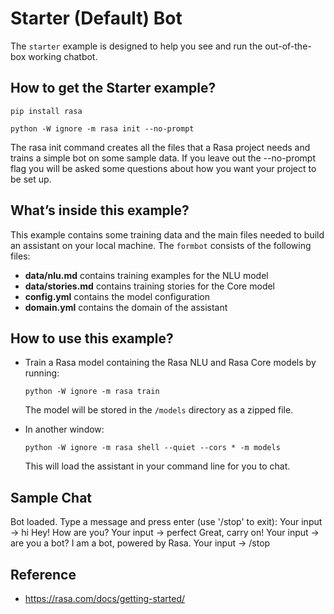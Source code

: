 # Starter (Default) Bot

The `starter` example is designed to help you see and run the out-of-the-box working chatbot.

## How to get the Starter example?

```
pip install rasa

python -W ignore -m rasa init --no-prompt
```

The rasa init command creates all the files that a Rasa project needs and trains a simple bot on some sample data. If you leave out the --no-prompt flag you will be asked some questions about how you want your project to be set up.

## What’s inside this example?

This example contains some training data and the main files needed to build an
assistant on your local machine. The `formbot` consists of the following files:

- **data/nlu.md** contains training examples for the NLU model  
- **data/stories.md** contains training stories for the Core model
- **config.yml** contains the model configuration
- **domain.yml** contains the domain of the assistant  

## How to use this example?

- Train a Rasa model containing the Rasa NLU and Rasa Core models by running:
    ```
    python -W ignore -m rasa train
    ```
    The model will be stored in the `/models` directory as a zipped file.

- In another window:
    ```
	python -W ignore -m rasa shell --quiet --cors * -m models 
    ```
    This will load the assistant in your command line for you to chat.
	
## Sample Chat
Bot loaded. Type a message and press enter (use '/stop' to exit):
Your input ->  hi
Hey! How are you?
Your input ->  perfect
Great, carry on!
Your input ->  are you a bot?
I am a bot, powered by Rasa.
Your input ->  /stop
## Reference
- https://rasa.com/docs/getting-started/
